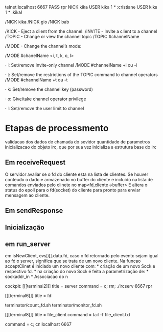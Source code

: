 telnet localhost 6667
PASS rpr
NICK kika
USER kika 1 * :cristiane
USER kika 1 * :kika!


/NICK kika
/NICK gio
/NICK bab

/KICK - Eject a client from the channel: 
/INVITE - Invite a client to a channel
/TOPIC - Change or view the channel topic
/TOPIC #channelName <topicName>

/MODE - Change the channel’s mode:

/MODE #chanelName <i, t, k, o, l>

· i: Set/remove Invite-only channel
	/MODE #channelName +i ou -i

· t: Set/remove the restrictions of the TOPIC command to channel operators
	/MODE #channelName +t ou -t

· k: Set/remove the channel key (password)

· o: Give/take channel operator privilege

· l: Set/remove the user limit to channel

# Etapas de processmento

validacao dos dados de chamada do sevidor
	quantidade de parametros
	inicializacao do objeto irc, que por sua vez inicializa a estrutura base do irc
	

## Em receiveRequest
O servidor avaliar se o fd do cliente esta na lista de clientes.
Se houver conteudo o dado e armazenado no buffer do cliente e incluido na lista de comandos enviados pelo clinete no map<fd,cliente->buffer>
E altera o status do epoll para o fd(socket) do cliente para pronto para enviar mensagem ao cliente.


## Em sendResponse 


## Inicialização


## em run_server
em isNewClient, evs[i]].data.fd, caso o fd retornado pelo evento sejam igual ao fd o server, significa que se trata de um novo cliente.
Na funcao acceptClinet é iniciado um novo cliente com:
	* criação de um novo Sock e respectivo fd.
	* na criação do novo Sock é feita a parametrização de:
    	* sockaddr_in
    	* Associacao do n


cockpit:
[[[terminal2]]]
title = server
command = c; rm; ./ircserv 6667 rpr

[[[terminal6]]]
title = fd


terminator/count_fd.sh
terminator/monitor_fd.sh

[[[terminal8]]]
title = file_client
command = tail -f file_client.txt

command = c; cn localhost 6667